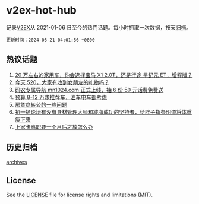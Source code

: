 # v2ex-hot-hub

 记录[V2EX](https://www.v2ex.com/)从 2021-01-06 日至今的热门话题。每小时抓取一次数据，按天[归档](archives)。

`更新时间：2024-05-21 04:01:56 +0800`

## 热议话题

1. [20 万左右的家用车，你会选择宝马 X1 2.0T，还是行途 星纪元 ET，增程版？](https://www.v2ex.com/t/1042157)
1. [今天 520，大家有收到女朋友的礼物吗？](https://www.v2ex.com/t/1042164)
1. [码农专属导航 mn1024.com 正式上线，抽 6 份 50 元话费免费送](https://www.v2ex.com/t/1042387)
1. [预算 8-12 万求推荐车，油车电车都考虑](https://www.v2ex.com/t/1042230)
1. [房贷商转公的一些问题](https://www.v2ex.com/t/1042114)
1. [扒一扒论坛有没有身材管理大师和减脂成功的坚持者，给胖子指条明道将体重瘦下来](https://www.v2ex.com/t/1042207)
1. [上家卡离职要一个月后才放怎么办](https://www.v2ex.com/t/1042134)

## 历史归档

[archives](archives)

## License

See the [LICENSE](LICENSE) file for license rights and limitations (MIT).
